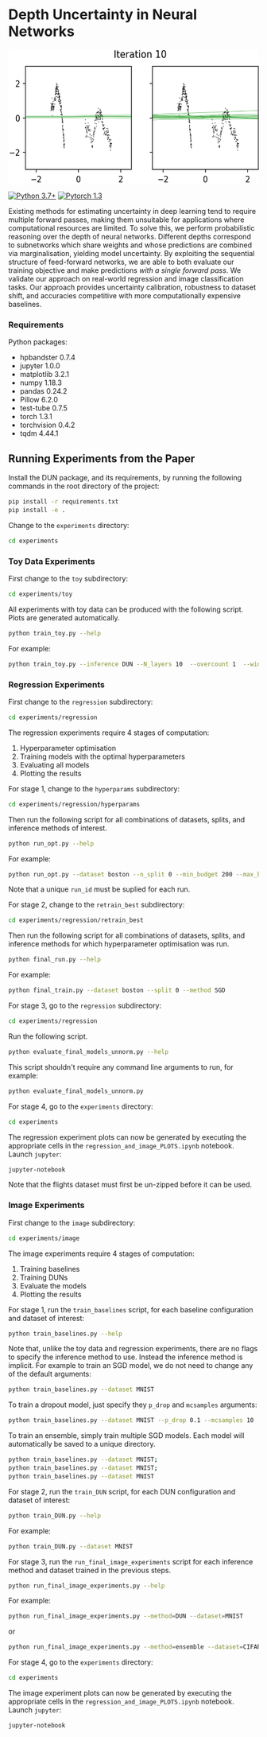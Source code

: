 # Depth Uncertainty in Neural Networks

<p align="center">
<img align="middle" src="./dun_training.gif" width="573" height="272" alt="Training a 10 layer DUN on our toy 'Matern' dataset."/>
</p>

[![Python 3.7+](https://img.shields.io/badge/python-3.7+-blue.svg)](https://www.python.org/downloads/release/python-376/)
[![Pytorch 1.3](https://img.shields.io/badge/pytorch-1.3.1-blue.svg)](https://pytorch.org/)

Existing methods for estimating uncertainty in deep learning tend to require multiple forward passes, making them unsuitable for applications where computational resources are limited. To solve this, we perform probabilistic reasoning over the depth of neural networks. Different depths correspond to subnetworks which share weights and whose predictions are combined via marginalisation, yielding model uncertainty. By exploiting the sequential structure of feed-forward networks, we are able to both evaluate our training objective and make predictions *with a single forward pass*. We validate our approach on real-world regression and image classification tasks. Our approach provides uncertainty calibration, robustness to dataset shift, and accuracies competitive with more computationally expensive baselines. 

### Requirements
Python packages:
* hpbandster 0.7.4
* jupyter 1.0.0
* matplotlib 3.2.1
* numpy 1.18.3
* pandas 0.24.2
* Pillow 6.2.0
* test-tube 0.7.5
* torch 1.3.1
* torchvision 0.4.2
* tqdm 4.44.1

## Running Experiments from the Paper

Install the DUN package, and its requirements, by running the following commands in the root directory of the project:

```bash
pip install -r requirements.txt
pip install -e .
```

Change to the `experiments` directory:
```bash
cd experiments
```

### Toy Data Experiments

First change to the `toy` subdirectory:

```bash
cd experiments/toy
```

All experiments with toy data can be produced with the following script. Plots are generated automatically.

```bash
python train_toy.py --help
```

For example:

```bash
python train_toy.py --inference DUN --N_layers 10  --overcount 1  --width 100  --n_epochs 1000 --dataset wiggle --lr 0.001 --wd 0.0001
```

### Regression Experiments

First change to the `regression` subdirectory:

```bash
cd experiments/regression
```

The regression experiments require 4 stages of computation:
1. Hyperparameter optimisation
2. Training models with the optimal hyperparameters
3. Evaluating all models
4. Plotting the results

For stage 1, change to the `hyperparams` subdirectory:

```bash
cd experiments/regression/hyperparams
```

Then run the following script for all combinations of datasets, splits, and inference methods of interest.

```bash
python run_opt.py --help
```

For example:

```bash
python run_opt.py --dataset boston --n_split 0 --min_budget 200 --max_budget 2000 --early_stop 200 --n_iterations 20 --run_id 0 --method SGD 
```

Note that a unique `run_id` must be suplied for each run.

For stage 2, change to the `retrain_best` subdirectory:

```bash
cd experiments/regression/retrain_best
```

Then run the following script for all combinations of datasets, splits, and inference methods for which hyperparameter optimisation was run.

```bash
python final_run.py --help
```

For example:

```bash
python final_train.py --dataset boston --split 0 --method SGD
```

For stage 3, go to the `regression` subdirectory:

```bash
cd experiments/regression
```

Run the following script.

```bash
python evaluate_final_models_unnorm.py --help
```

This script shouldn't require any command line arguments to run, for example:

```bash
python evaluate_final_models_unnorm.py
```

For stage 4, go to the `experiments` directory:

```bash
cd experiments
```

The regression experiment plots can now be generated by executing the appropriate cells in the `regression_and_image_PLOTS.ipynb` notebook. Launch `jupyter`:

```bash
jupyter-notebook
```

Note that the flights dataset must first be un-zipped before it can be used.

### Image Experiments

First change to the `image` subdirectory:

```bash
cd experiments/image
```

The image experiments require 4 stages of computation:
1. Training baselines
2. Training DUNs
3. Evaluate the models
4. Plotting the results

For stage 1, run the `train_baselines` script, for each baseline configuration and dataset of interest:

```bash
python train_baselines.py --help
```

Note that, unlike the toy data and regression experiments, there are no flags to specify the inference method to use. Instead the inference method is implicit. For example to train an SGD model, we do not need to change any of the default arguments:

```bash
python train_baselines.py --dataset MNIST
```

To train a dropout model, just specify they `p_drop` and `mcsamples` arguments:

```bash
python train_baselines.py --dataset MNIST --p_drop 0.1 --mcsamples 10
```

To train an ensemble, simply train multiple SGD models. Each model will automatically be saved to a unique directory. 

```bash
python train_baselines.py --dataset MNIST; 
python train_baselines.py --dataset MNIST; 
python train_baselines.py --dataset MNIST
```

For stage 2, run the `train_DUN` script, for each DUN configuration and dataset of interest:

```bash
python train_DUN.py --help
```

For example:

```bash
python train_DUN.py --dataset MNIST
```

For stage 3, run the `run_final_image_experiments` script for each inference method and dataset trained in the previous steps.

```bash
python run_final_image_experiments.py --help
```

For example:

```bash
python run_final_image_experiments.py --method=DUN --dataset=MNIST
```

or 

```bash
python run_final_image_experiments.py --method=ensemble --dataset=CIFAR10
```

For stage 4, go to the `experiments` directory:

```bash
cd experiments
```

The image experiment plots can now be generated by executing the appropriate cells in the `regression_and_image_PLOTS.ipynb` notebook. Launch `jupyter`:

```bash
jupyter-notebook
```
